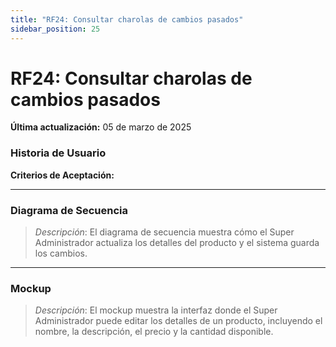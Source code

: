 ```yaml
---
title: "RF24: Consultar charolas de cambios pasados"  
sidebar_position: 25
---
```


# RF24: Consultar charolas de cambios pasados

**Última actualización:** 05 de marzo de 2025

### Historia de Usuario



  **Criterios de Aceptación:**
  

---

### Diagrama de Secuencia

> *Descripción*: El diagrama de secuencia muestra cómo el Super Administrador actualiza los detalles del producto y el sistema guarda los cambios.

---

### Mockup

> *Descripción*: El mockup muestra la interfaz donde el Super Administrador puede editar los detalles de un producto, incluyendo el nombre, la descripción, el precio y la cantidad disponible.

